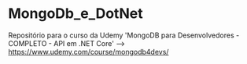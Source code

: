# MongoDb_e_DotNet
Repositório para o curso da Udemy 'MongoDB para Desenvolvedores - COMPLETO - API em .NET Core'  --> https://www.udemy.com/course/mongodb4devs/
